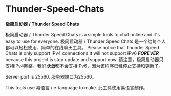 # Thunder-Speed-Chats
**极简启动器 / Thunder Speed Chats**

极简启动器 / Thunder Speed Chats is a simple tools to chat online and it's easy to use for everyone.
极简启动器 / Thunder Speed Chats 是一个给每个人都可以轻松使用、简单的在线聊天工具。
Please notice that Thunder Speed Chats is only support IPv4 connections.It will not support IPv6 ***FOREVER*** because this project is stop update and support now.
请注意，极简启动器只支持IPv4网络。我们***永远***都不会支持IPv6，因为该程序已经停止支持和更新了。

Server port is 25560.
服务器端口为25560。

This tools use 易语言 / e-language to make.
此工具使用易语言制作。
